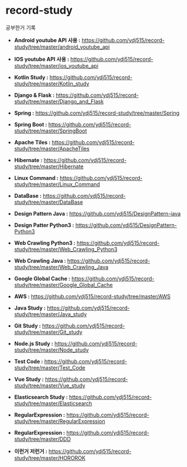 # record-study

공부한거 기록

- **Android youtube API 사용 :** https://github.com/ydj515/record-study/tree/master/android_youtube_api

- **IOS youtube API 사용 :** https://github.com/ydj515/record-study/tree/master/ios_youtube_api

- **Kotlin Study :** https://github.com/ydj515/record-study/tree/master/Kotlin_study

- **Django & Flask :** https://github.com/ydj515/record-study/tree/master/Django_and_Flask

- **Spring :** https://github.com/ydj515/record-study/tree/master/Spring

- **Spring Boot :** https://github.com/ydj515/record-study/tree/master/SpringBoot

- **Apache Tiles :** https://github.com/ydj515/record-study/tree/master/ApacheTiles

- **Hibernate :** https://github.com/ydj515/record-study/tree/master/Hibernate

- **Linux Command :** https://github.com/ydj515/record-study/tree/master/Linux_Command

- **DataBase :** https://github.com/ydj515/record-study/tree/master/DataBase

- **Design Pattern Java :** https://github.com/ydj515/DesignPattern-java

- **Design Patter Python3 :** https://github.com/ydj515/DesignPattern-Python3

- **Web Crawling Python3 :** https://github.com/ydj515/record-study/tree/master/Web_Crawling_Python3

- **Web Crawling Java :** https://github.com/ydj515/record-study/tree/master/Web_Crawling_Java

- **Google Global Cache :** https://github.com/ydj515/record-study/tree/master/Google_Global_Cache

- **AWS :** https://github.com/ydj515/record-study/tree/master/AWS

- **Java Study :** https://github.com/ydj515/record-study/tree/master/Java_study

- **Git Study :** https://github.com/ydj515/record-study/tree/master/Git_study

- **Node.js Study :** https://github.com/ydj515/record-study/tree/master/Node_study

- **Test Code :** https://github.com/ydj515/record-study/tree/master/Test_Code

- **Vue Study :** https://github.com/ydj515/record-study/tree/master/Vue_study

- **Elasticsearch Study :** https://github.com/ydj515/record-study/tree/master/Elasticsearch

- **RegularExpression :** https://github.com/ydj515/record-study/tree/master/RegularExpression

- **RegularExpression :** https://github.com/ydj515/record-study/tree/master/DDD

- **이런거 저런거 :** https://github.com/ydj515/record-study/tree/master/HOROROK
